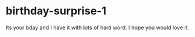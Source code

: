 # birthday-surprise-1
Its your bday and I have it with lots of hard word. I hope you would love it.
